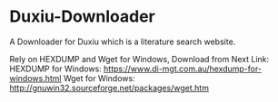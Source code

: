# Duxiu-Downloader
A Downloader for Duxiu which is a literature search website.

Rely on HEXDUMP and Wget for Windows, Download from Next Link:
HEXDUMP for Windows: https://www.di-mgt.com.au/hexdump-for-windows.html
Wget for Windows: http://gnuwin32.sourceforge.net/packages/wget.htm
